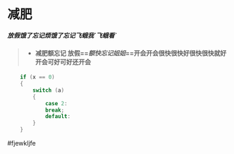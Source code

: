 # 减肥
***放假饿了忘记烦饿了忘记飞蛾我\`飞蛾看\`***
> * #### 减肥额忘记 放假==_额快忘记姐姐_==开会开会很快很快好很快很快就好开会可好可好还开会


```objective-c
	if (x == 0)
	{
		switch (a)
		{
			case 2:
			break;
			default:			
		}
	}
```
#fjewkljfe 